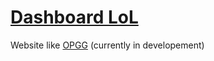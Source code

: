 # [Dashboard  LoL](https://dashboard-lol.vercel.app/)

Website like [OPGG](https://www.op.gg/) (currently in developement)
